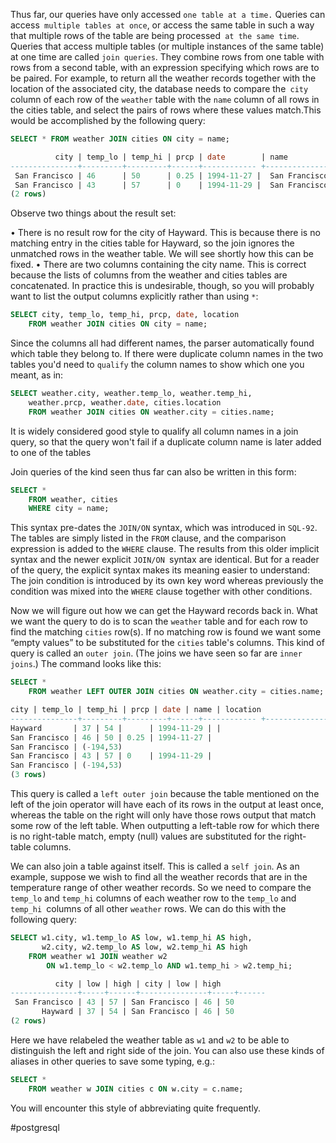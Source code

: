 Thus far, our queries have only accessed `one table at a time.` Queries can access` multiple tables at once`, or access the same table in such a way that multiple rows of the table are being processed` at the same time`. Queries that access multiple tables (or multiple instances of the same table) at one time are called `join queries`. They combine rows from one table with rows from a second table, with an expression specifying which rows are to be paired. For example, to return all the weather records together with the location of the associated city, the database needs to compare the` city` column of each row of the `weather` table with the `name` column of all rows in the cities table, and select the pairs of rows where these values match.This would be accomplished by the following query:

```SQL
SELECT * FROM weather JOIN cities ON city = name;
```

```SQL
          city | temp_lo | temp_hi | prcp | date        | name          | location 
---------------+---------+---------+------+------------ +---------------+---------
 San Francisco | 46      | 50      | 0.25 | 1994-11-27 |  San Francisco | (-194,53) 
 San Francisco | 43      | 57      | 0    | 1994-11-29 |  San Francisco | (-194,53) 
(2 rows)
```

Observe two things about the result set:

• There is no result row for the city of Hayward. This is because there is no matching entry in the cities table for Hayward, so the join ignores the unmatched rows in the weather table. We will see shortly how this can be fixed. 
• There are two columns containing the city name. This is correct because the lists of columns from the weather and cities tables are concatenated. In practice this is undesirable, though, so you will probably want to list the output columns explicitly rather than using `*`:

```SQL
SELECT city, temp_lo, temp_hi, prcp, date, location 
	FROM weather JOIN cities ON city = name;
```

Since the columns all had different names, the parser automatically found which table they belong to. If there were duplicate column names in the two tables you'd need to `qualify` the column names to show which one you meant, as in:

```SQL
SELECT weather.city, weather.temp_lo, weather.temp_hi, 
	weather.prcp, weather.date, cities.location 
	FROM weather JOIN cities ON weather.city = cities.name;
```

It is widely considered good style to qualify all column names in a join query, so that the query won't fail if a duplicate column name is later added to one of the tables

Join queries of the kind seen thus far can also be written in this form:

```SQL
SELECT * 
	FROM weather, cities 
	WHERE city = name;
```

This syntax pre-dates the `JOIN/ON` syntax, which was introduced in `SQL-92`. The tables are simply listed in the `FROM` clause, and the comparison expression is added to the `WHERE` clause. The results from this older implicit syntax and the newer explicit `JOIN/ON `syntax are identical. But for a reader of the query, the explicit syntax makes its meaning easier to understand: The join condition is introduced by its own key word whereas previously the condition was mixed into the `WHERE` clause together with other conditions.

Now we will figure out how we can get the Hayward records back in. What we want the query to do is to scan the `weather` table and for each row to find the matching `cities` row(s). If no matching row is found we want some “empty values” to be substituted for the `cities` table's columns. This kind of query is called an `outer join`. (The joins we have seen so far are `inner joins`.) The command looks like this:

```SQL
SELECT * 
	FROM weather LEFT OUTER JOIN cities ON weather.city = cities.name;
```

```SQL
city | temp_lo | temp_hi | prcp | date | name | location 
---------------+---------+---------+------+------------ +---------------+---------- 
Hayward       | 37 | 54 |      | 1994-11-29 | | 
San Francisco | 46 | 50 | 0.25 | 1994-11-27 | 
San Francisco | (-194,53) 
San Francisco | 43 | 57 | 0    | 1994-11-29 | 
San Francisco | (-194,53) 
(3 rows)
```

This query is called a `left outer join` because the table mentioned on the left of the join operator will have each of its rows in the output at least once, whereas the table on the right will only have those rows output that match some row of the left table. When outputting a left-table row for which there is no right-table match, empty (null) values are substituted for the right-table columns.

We can also join a table against itself. This is called a `self join`. As an example, suppose we wish to find all the weather records that are in the temperature range of other weather records. So we need to compare the `temp_lo` and `temp_hi` columns of each weather row to the `temp_lo` and `temp_hi `columns of all other `weather` rows. We can do this with the following query:

```SQL
SELECT w1.city, w1.temp_lo AS low, w1.temp_hi AS high, 
	   w2.city, w2.temp_lo AS low, w2.temp_hi AS high 
	FROM weather w1 JOIN weather w2 
		ON w1.temp_lo < w2.temp_lo AND w1.temp_hi > w2.temp_hi;
```

```SQL
          city | low | high | city | low | high 
---------------+-----+------+---------------+-----+------ 
 San Francisco | 43 | 57 | San Francisco | 46 | 50 
	   Hayward | 37 | 54 | San Francisco | 46 | 50 
(2 rows)
```

Here we have relabeled the weather table as `w1` and `w2` to be able to distinguish the left and right side of the join. You can also use these kinds of aliases in other queries to save some typing, e.g.:

```SQL
SELECT * 
	FROM weather w JOIN cities c ON w.city = c.name;
```

You will encounter this style of abbreviating quite frequently.

#postgresql 